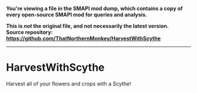 **You're viewing a file in the SMAPI mod dump, which contains a copy of every open-source SMAPI mod
for queries and analysis.**

**This is _not_ the original file, and not necessarily the latest version.**  
**Source repository: https://github.com/ThatNorthernMonkey/HarvestWithScythe**

----

# HarvestWithScythe
Harvest all of your flowers and crops with a Scythe!
